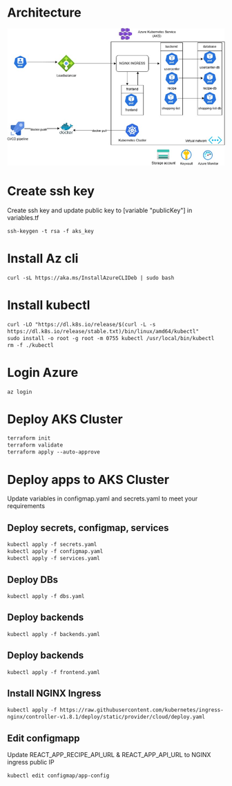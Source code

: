 # Architecture

![alt text](<AKS Architecture.jpg>)

# Create ssh key

Create ssh key and update public key to [variable "publicKey"] in variables.tf

```
ssh-keygen -t rsa -f aks_key
```

# Install Az cli

```
curl -sL https://aka.ms/InstallAzureCLIDeb | sudo bash
```

# Install kubectl

```
curl -LO "https://dl.k8s.io/release/$(curl -L -s https://dl.k8s.io/release/stable.txt)/bin/linux/amd64/kubectl"
sudo install -o root -g root -m 0755 kubectl /usr/local/bin/kubectl
rm -f ./kubectl
```

# Login Azure

```
az login
```

# Deploy AKS Cluster

```
terraform init
terraform validate
terraform apply --auto-approve
```

# Deploy apps to AKS Cluster
Update variables in configmap.yaml and secrets.yaml to meet your requirements

## Deploy secrets, configmap, services

```
kubectl apply -f secrets.yaml
kubectl apply -f configmap.yaml
kubectl apply -f services.yaml
```

## Deploy DBs

```
kubectl apply -f dbs.yaml
```

## Deploy backends

```
kubectl apply -f backends.yaml
```

## Deploy backends

```
kubectl apply -f frontend.yaml
```

## Install NGINX Ingress

```
kubectl apply -f https://raw.githubusercontent.com/kubernetes/ingress-nginx/controller-v1.8.1/deploy/static/provider/cloud/deploy.yaml
```
## Edit configmapp
Update REACT_APP_RECIPE_API_URL & REACT_APP_API_URL to NGINX ingress public IP

```
kubectl edit configmap/app-config
```